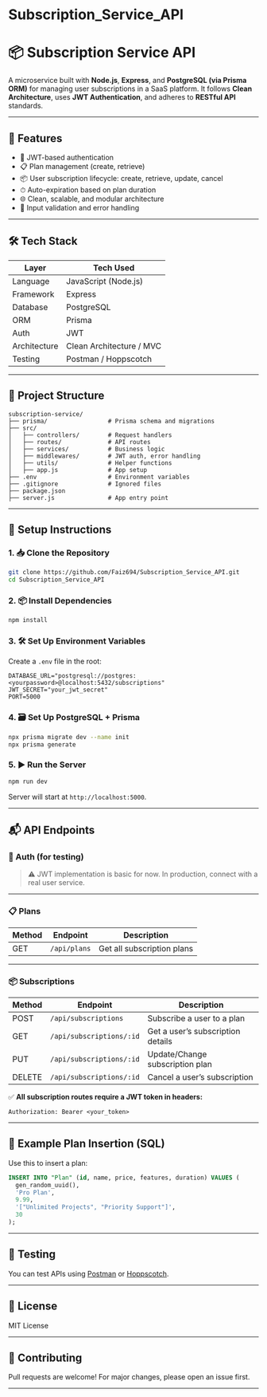 # Subscription_Service_API
# 📦 Subscription Service API

A microservice built with **Node.js**, **Express**, and **PostgreSQL (via Prisma ORM)** for managing user subscriptions in a SaaS platform. It follows **Clean Architecture**, uses **JWT Authentication**, and adheres to **RESTful API** standards.

---

## 🚀 Features

- 🔐 JWT-based authentication
- 📋 Plan management (create, retrieve)
- 📦 User subscription lifecycle: create, retrieve, update, cancel
- ⏱ Auto-expiration based on plan duration
- 🌐 Clean, scalable, and modular architecture
- 🧪 Input validation and error handling

---

## 🛠 Tech Stack

| Layer         | Tech Used                    |
|--------------|------------------------------|
| Language      | JavaScript (Node.js)         |
| Framework     | Express                      |
| Database      | PostgreSQL                   |
| ORM           | Prisma                       |
| Auth          | JWT                          |
| Architecture  | Clean Architecture / MVC     |
| Testing       | Postman / Hoppscotch         |

---

## 📁 Project Structure

```
subscription-service/
├── prisma/                 # Prisma schema and migrations
├── src/
│   ├── controllers/        # Request handlers
│   ├── routes/             # API routes
│   ├── services/           # Business logic
│   ├── middlewares/        # JWT auth, error handling
│   ├── utils/              # Helper functions
│   ├── app.js              # App setup
├── .env                    # Environment variables
├── .gitignore              # Ignored files
├── package.json
├── server.js               # App entry point
```

---

## 🔧 Setup Instructions

### 1. 📥 Clone the Repository

```bash
git clone https://github.com/Faiz694/Subscription_Service_API.git
cd Subscription_Service_API
```

### 2. 📦 Install Dependencies

```bash
npm install
```

### 3. 🛠 Set Up Environment Variables

Create a `.env` file in the root:

```env
DATABASE_URL="postgresql://postgres:<yourpassword>@localhost:5432/subscriptions"
JWT_SECRET="your_jwt_secret"
PORT=5000
```

### 4. 🗃 Set Up PostgreSQL + Prisma

```bash
npx prisma migrate dev --name init
npx prisma generate
```

### 5. ▶️ Run the Server

```bash
npm run dev
```

Server will start at `http://localhost:5000`.

---

## 📬 API Endpoints

### 🔐 Auth (for testing)

> ⚠️ JWT implementation is basic for now. In production, connect with a real user service.

---

### 📋 Plans

| Method | Endpoint          | Description             |
|--------|-------------------|-------------------------|
| GET    | `/api/plans`      | Get all subscription plans |

---

### 📦 Subscriptions

| Method | Endpoint                  | Description                          |
|--------|---------------------------|--------------------------------------|
| POST   | `/api/subscriptions`      | Subscribe a user to a plan           |
| GET    | `/api/subscriptions/:id`  | Get a user’s subscription details    |
| PUT    | `/api/subscriptions/:id`  | Update/Change subscription plan      |
| DELETE | `/api/subscriptions/:id`  | Cancel a user’s subscription         |

✅ **All subscription routes require a JWT token in headers:**

```
Authorization: Bearer <your_token>
```

---

## 📌 Example Plan Insertion (SQL)

Use this to insert a plan:

```sql
INSERT INTO "Plan" (id, name, price, features, duration) VALUES (
  gen_random_uuid(),
  'Pro Plan',
  9.99,
  '["Unlimited Projects", "Priority Support"]',
  30
);
```

---

## 🧪 Testing

You can test APIs using [Postman](https://www.postman.com/) or [Hoppscotch](https://hoppscotch.io).

---

## 📄 License

MIT License

---

## 🤝 Contributing

Pull requests are welcome! For major changes, please open an issue first.

---
